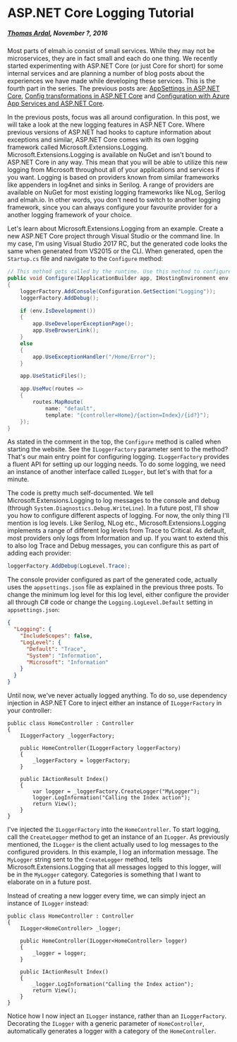 # ASP.NET Core Logging Tutorial##### [Thomas Ardal](http://elmah.io/about/), November ?, 2016Most parts of elmah.io consist of small services. While they may not be microservices, they are in fact small and each do one thing. We recently started experimenting with ASP.NET Core (or just Core for short) for some internal services and are planning a number of blog posts about the experiences we have made while developing these services. This is the fourth part in the series. The previous posts are: [AppSettings in ASP.NET Core](appsettings-in-aspnetcore.md), [Config transformations in ASP.NET Core](config-transformations-in-aspnetcore.md) and [Configuration with Azure App Services and ASP.NET Core](configuration-with-azure-app-services-and-aspnetcore.md).In the previous posts, focus was all around configuration. In this post, we will take a look at the new logging features in ASP.NET Core. Where previous versions of ASP.NET had hooks to capture information about exceptions and similar, ASP.NET Core comes with its own logging framework called Microsoft.Extensions.Logging. Microsoft.Extensions.Logging is available on NuGet and isn't bound to ASP.NET Core in any way. This mean that you will be able to utilize this new logging from Microsoft throughout all of your applications and services if you want. Logging is based on providers known from similar frameworks like appenders in log4net and sinks in Serilog. A range of providers are available on NuGet for most existing logging frameworks like NLog, Serilog and elmah.io. In other words, you don't need to switch to another logging framework, since you can always configure your favourite provider for a another logging framework of your choice.Let's learn about Microsoft.Extensions.Logging from an example. Create a new ASP.NET Core project through Visual Studio or the command line. In my case, I'm using Visual Studio 2017 RC, but the generated code looks the same when generated from VS2015 or the CLI. When generated, open the `Startup.cs` file and navigate to the `Configure` method:```csharp// This method gets called by the runtime. Use this method to configure the HTTP request pipeline.public void Configure(IApplicationBuilder app, IHostingEnvironment env, ILoggerFactory loggerFactory){    loggerFactory.AddConsole(Configuration.GetSection("Logging"));    loggerFactory.AddDebug();    if (env.IsDevelopment())    {        app.UseDeveloperExceptionPage();        app.UseBrowserLink();    }    else    {        app.UseExceptionHandler("/Home/Error");    }    app.UseStaticFiles();    app.UseMvc(routes =>    {        routes.MapRoute(            name: "default",            template: "{controller=Home}/{action=Index}/{id?}");    });}```As stated in the comment in the top, the `Configure` method is called when starting the website. See the `ILoggerFactory` parameter sent to the method? That's our main entry point for configuring logging. `ILoggerFactory` provides a fluent API for setting up our logging needs. To do some logging, we need an instance of another interface called `ILogger`, but let's with that for a minute.The code is pretty much self-documented. We tell Microsoft.Extensions.Logging to log messages to the console and debug (through `System.Diagnostics.Debug.WriteLine`). In a future post, I'll show you how to configure different aspects of logging. For now, the only thing I'll mention is log levels. Like Serilog, NLog etc., Microsoft.Extensions.Logging implements a range of different log levels from Trace to Critical. As default, most providers only logs from Information and up. If you want to extend this to also log Trace and Debug messages, you can configure this as part of adding each provider:```csharploggerFactory.AddDebug(LogLevel.Trace);```The console provider configured as part of the generated code, actually uses the `appsettings.json` file as explained in the previous three posts. To change the minimum log level for this log level, either configure the provider all through C# code or change the `Logging.LogLevel.Default` setting in `appsettings.json`:```json{  "Logging": {    "IncludeScopes": false,    "LogLevel": {      "Default": "Trace",      "System": "Information",      "Microsoft": "Information"    }  }}```Until now, we've never actually logged anything. To do so, use dependency injection in ASP.NET Core to inject either an instance of `ILoggerFactory` in your controller:```chsarppublic class HomeController : Controller{    ILoggerFactory _loggerFactory;    public HomeController(ILoggerFactory loggerFactory)    {        _loggerFactory = loggerFactory;    }    public IActionResult Index()    {        var logger = _loggerFactory.CreateLogger("MyLogger");        logger.LogInformation("Calling the Index action");        return View();    }}```I've injected the `ILoggerFactory` into the `HomeController`. To start logging, call the `CreateLogger` method to get an instance of an `ILogger`. As previously mentioned, the `ILogger` is the client actually used to log messages to the configured providers. In this example, I log an information message. The `MyLogger` string sent to the `CreateLogger` method, tells Microsoft.Extensions.Logging that all messages logged to this logger, will be in the `MyLogger` category. Categories is something that I want to elaborate on in a future post.Instead of creating a new logger every time, we can simply inject an instance of `ILogger` instead:```chsarppublic class HomeController : Controller{    ILogger<HomeController> _logger;    public HomeController(ILogger<HomeController> logger)    {        _logger = logger;    }    public IActionResult Index()    {        _logger.LogInformation("Calling the Index action");        return View();    }}```Notice how I now inject an `ILogger` instance, rather than an `ILoggerFactory`. Decorating the `ILogger` with a generic parameter of `HomeController`, automatically generates a logger with a category of the `HomeController`.